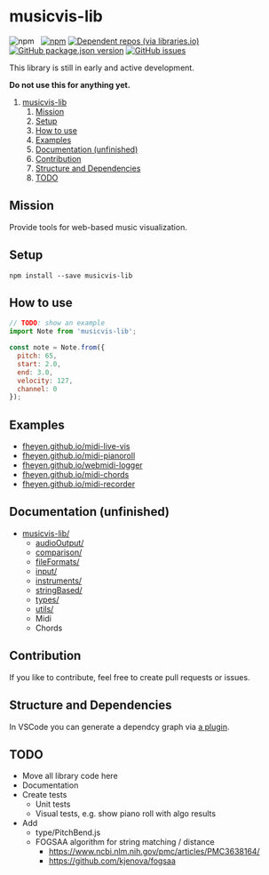 # musicvis-lib

![npm](https://img.shields.io/badge/-alpha%20version-orange)
&nbsp;
[![npm](https://img.shields.io/npm/v/musicvis-lib)](https://www.npmjs.com/package/musicvis-lib)
[![Dependent repos (via libraries.io)](https://img.shields.io/librariesio/dependent-repos/npm/musicvis-lib)](https://www.npmjs.com/package/musicvis-lib?activeTab=dependents)
&nbsp;
[![GitHub package.json version](https://img.shields.io/github/package-json/v/fheyen/musicvis-lib?label=GitHub)](https://github.com/fheyen/musicvis-lib)
[![GitHub issues](https://img.shields.io/github/issues-raw/fheyen/musicvis-lib)](https://github.com/fheyen/musicvis-lib/issues)


This library is still in early and active development.

**Do not use this for anything yet.**

1. [musicvis-lib](#musicvis-lib)
   1. [Mission](#mission)
   2. [Setup](#setup)
   3. [How to use](#how-to-use)
   4. [Examples](#examples)
   5. [Documentation (unfinished)](#documentation-unfinished)
   6. [Contribution](#contribution)
   7. [Structure and Dependencies](#structure-and-dependencies)
   8. [TODO](#todo)

## Mission

Provide tools for web-based music visualization.

## Setup

`npm install --save musicvis-lib`

## How to use

```javascript
// TODO: show an example
import Note from 'musicvis-lib';

const note = Note.from({
  pitch: 65,
  start: 2.0,
  end: 3.0,
  velocity: 127,
  channel: 0
});
```

## Examples

- [fheyen.github.io/midi-live-vis](https://fheyen.github.io/midi-live-vis/)
- [fheyen.github.io/midi-pianoroll](https://fheyen.github.io/midi-pianoroll/)
- [fheyen.github.io/webmidi-logger](https://fheyen.github.io/webmidi-logger/)
- [fheyen.github.io/midi-chords](https://fheyen.github.io/midi-chords/)
- [fheyen.github.io/midi-recorder](https://fheyen.github.io/midi-recorder/)

## Documentation (unfinished)

- [musicvis-lib/](https://github.com/fheyen/musicvis-lib)
  - [audioOutput/](./src/audioOutput/)
  - [comparison/](./src/comparison/)
  - [fileFormats/](./src/fileFormats/)
  - [input/](./src/input/)
  - [instruments/](./src/instruments/)
  - [stringBased/](./src/stringBased/)
  - [types/](./src/types/)
  - [utils/](./src/utils/)
  - Midi
  - Chords

## Contribution

If you like to contribute, feel free to create pull requests or issues.


## Structure and Dependencies

In VSCode you can generate a dependcy graph via [a plugin](https://marketplace.visualstudio.com/items?itemName=juanallo.vscode-dependency-cruiser).

## TODO

- Move all library code here
- Documentation
- Create tests
  - Unit tests
  - Visual tests, e.g. show piano roll with algo results
- Add
  - type/PitchBend.js
  - FOGSAA algorithm for string matching / distance
    - https://www.ncbi.nlm.nih.gov/pmc/articles/PMC3638164/
    - https://github.com/kjenova/fogsaa
